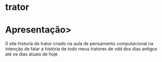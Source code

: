 # trator
<h1>Apresentação></h1>
<p></p>0 site historia de trator criado na aula de pensamento computacional na intenção de falar a história de todo meus tratores de vdd dos dias antigos até os dias atuais de hoje</p>
